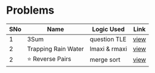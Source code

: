 # Problems

SNo | Name | Logic Used | Link |
----|------|------------|------|
1 | 3Sum | question TLE | [view](%231_3SUM.cpp)
2 | Trapping Rain Water | lmaxi & rmaxi | [view](%232_Trapping_Rain_Water.cpp)
2 | ⭐ Reverse Pairs | merge sort | [view](%236_Reverse_Pairs.cpp)
